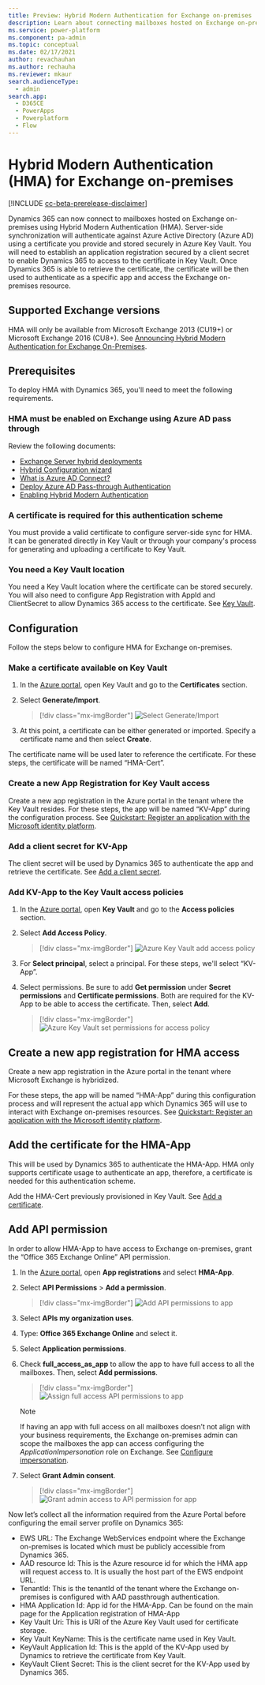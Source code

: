 ```yaml
---
title: Preview: Hybrid Modern Authentication for Exchange on-premises | Microsoft Docs
description: Learn about connecting mailboxes hosted on Exchange on-premises Hybrid Modern Authentication to Dynamics 365.
ms.service: power-platform
ms.component: pa-admin
ms.topic: conceptual
ms.date: 02/17/2021
author: revachauhan
ms.author: rechauha
ms.reviewer: mkaur
search.audienceType: 
  - admin
search.app:
  - D365CE
  - PowerApps
  - Powerplatform
  - Flow
---
```


# Hybrid Modern Authentication (HMA) for Exchange on-premises

[!INCLUDE [cc-beta-prerelease-disclaimer](../includes/cc-beta-prerelease-disclaimer.md)]

Dynamics 365 can now connect to mailboxes hosted on Exchange on-premises using Hybrid Modern Authentication (HMA). Server-side synchronization will authenticate against Azure Active Directory (Azure AD) using a certificate you provide and stored securely in Azure Key Vault. You will need to establish an application registration secured by a client secret to enable Dynamics 365 to access to the certificate in Key Vault. Once Dynamics 365 is able to retrieve the certificate, the certificate will be then used to authenticate as a specific app and access the Exchange on-premises resource. 

## Supported Exchange versions

HMA will only be available from Microsoft Exchange 2013 (CU19+) or Microsoft Exchange 2016 (CU8+). See [Announcing Hybrid Modern Authentication for Exchange On-Premises](https://techcommunity.microsoft.com/t5/exchange-team-blog/announcing-hybrid-modern-authentication-for-exchange-on-premises/ba-p/607476).

## Prerequisites

To deploy HMA with Dynamics 365, you'll need to meet the following requirements.

### HMA must be enabled on Exchange using Azure AD pass through

Review the following documents:

- [Exchange Server hybrid deployments](https://docs.microsoft.com/exchange/exchange-hybrid)
- [Hybrid Configuration wizard](https://docs.microsoft.com/exchange/hybrid-configuration-wizard)
- [What is Azure AD Connect?](https://docs.microsoft.com/azure/active-directory/hybrid/whatis-azure-ad-connect)
- [Deploy Azure AD Pass-through Authentication](https://docs.microsoft.com/azure/active-directory/hybrid/how-to-connect-pta-quick-start)
- [Enabling Hybrid Modern Authentication](https://docs.microsoft.com/microsoft-365/enterprise/configure-exchange-server-for-hybrid-modern-authentication?view=o365-worldwide)
 
### A certificate is required for this authentication scheme 

You must provide a valid certificate to configure server-side sync for HMA. It can be generated directly in Key Vault or through your company's process for generating and uploading a certificate to Key Vault.

### You need a Key Vault location 

You need a Key Vault location where the certificate can be stored securely. You will also need to configure App Registration with AppId and ClientSecret to allow Dynamics 365 access to the certificate. See [Key Vault](https://azure.microsoft.com/services/key-vault/).

## Configuration 

Follow the steps below to configure HMA for Exchange on-premises.

### Make a certificate available on Key Vault

1. In the [Azure portal](https://portal.azure.com/), open Key Vault and go to the **Certificates** section. 

2. Select **Generate/Import**.

   > [!div class="mx-imgBorder"] 
   > ![Select Generate/Import](media/azure-key-vault-generate-import[1].png "Select Generate/Import")

3. At this point, a certificate can be either generated or imported. Specify a certificate name and then select **Create**. 

The certificate name will be used later to reference the certificate. For these steps, the certificate will be named “HMA-Cert”. 

### Create a new App Registration for Key Vault access 

Create a new app registration in the Azure portal in the tenant where the Key Vault resides. For these steps, the app will be named “KV-App” during the configuration process. See [Quickstart: Register an application with the Microsoft identity platform](https://docs.microsoft.com/azure/active-directory/develop/quickstart-register-app).

### Add a client secret for KV-App 

The client secret will be used by Dynamics 365 to authenticate the app and retrieve the certificate. See [Add a client secret](https://docs.microsoft.com/azure/active-directory/develop/quickstart-register-app#add-a-client-secret). 

### Add KV-App to the Key Vault access policies 

1. In the [Azure portal](https://portal.azure.com/), open **Key Vault** and go to the **Access policies** section. 

2. Select **Add Access Policy**.

   > [!div class="mx-imgBorder"] 
   > ![Azure Key Vault add access policy](media/azure-key-vault-access-policies2[1].png "Azure Key Vault add access policy")

3. For **Select principal**, select a principal. For these steps, we'll select “KV-App”. 

4. Select permissions. Be sure to add **Get permission** under **Secret permissions** and **Certificate permissions**.  Both are required for the KV-App to be able to access the certificate. Then, select **Add**.

   > [!div class="mx-imgBorder"] 
   > ![Azure Key Vault set permissions for access policy](media/azure-key-vault-add-access-policy[1].png "Azure Key Vault set permissions for access policy")


## Create a new app registration for HMA access 

Create a new app registration in the Azure portal in the tenant where Microsoft Exchange is hybridized. 

For these steps, the app will be named “HMA-App” during this configuration process and will represent the actual app which Dynamics 365 will use to interact with Exchange on-premises resources. See [Quickstart: Register an application with the Microsoft identity platform](https://docs.microsoft.com/azure/active-directory/develop/quickstart-register-app).

## Add the certificate for the HMA-App 

This will be used by Dynamics 365 to authenticate the HMA-App. HMA only supports certificate usage to authenticate an app, therefore, a certificate is needed for this authentication scheme. 

Add the HMA-Cert previously provisioned in Key Vault. See [Add a certificate](https://docs.microsoft.com/azure/active-directory/develop/quickstart-register-app#add-a-certificate).

## Add API permission 

In order to allow HMA-App to have access to Exchange on-premises, grant the “Office 365 Exchange Online” API permission.

1. In the [Azure portal](https://portal.azure.com/), open **App registrations** and select **HMA-App**. 

2. Select **API Permissions** > **Add a permission**.

   > [!div class="mx-imgBorder"] 
   > ![Add API permissions to app](media/azure-key-vault-api-permissions[1].png "Add API permissions to app")

3. Select **APIs my organization uses**.

4. Type: **Office 365 Exchange Online** and select it.

5. Select **Application permissions**.

6. Check **full_access_as_app** to allow the app to have full access to all the mailboxes. Then, select **Add permissions**.

   > [!div class="mx-imgBorder"] 
   > ![Assign full access API permissions to app](media/azure-key-vault-api-permissions-full-access[1].png "Assign full access API permissions to app")


   > [!NOTE]
   > If having an app with full access on all mailboxes doesn’t not align with your business requirements, the Exchange on-premises admin can scope the mailboxes the app can access configuring the *ApplicationImpersonation* role on Exchange. See [Configure impersonation](https://docs.microsoft.com/exchange/client-developer/exchange-web-services/how-to-configure-impersonation).

7. Select **Grant Admin consent**.

   > [!div class="mx-imgBorder"] 
   > ![Grant admin access to API permission for app](media/azure-key-vault-api-permissions-grant-admin-access[1].png "Grant admin access to API permission for app")


Now let’s collect all the information required from the Azure Portal before configuring the email server profile on Dynamics 365: 

- EWS URL: The Exchange WebServices endpoint where the Exchange on-premises is located which must be publicly accessible from Dynamics 365. 
- AAD resource Id: This is the Azure resource id for which the HMA app will request access to. It is usually the host part of the EWS endpoint URL. 
- TenantId: This is the tenantId of the tenant where the Exchange on-premises is configured with AAD passthrough authentication. 
- HMA Application Id: App id for the HMA-App. Can be found on the main page for the Application registration of HMA-App 
- Key Vault Uri: This is URI of the Azure Key Vault used for certificate storage. 
- Key Vault KeyName: This is the certificate name used in Key Vault. 
- KeyVault Application Id: This is the appId of the KV-App used by Dynamics to retrieve the certificate from Key Vault.
- KeyVault Client Secret: This is the client secret for the KV-App used by Dynamics 365. 

